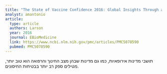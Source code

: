 ```yaml
---
title: "The State of Vaccine Confidence 2016: Global Insights Through a 67-Country Survey. "
analyst: amantonio
article:
  type: article
  authors: Larson
  year: 2016
  journal: EBioMedicine
  link: https://www.ncbi.nlm.nih.gov/pmc/articles/PMC5078590
  pubmed: PMC5078590
---
```


תושבי מדינות אירופאיות, כמו גם מדינות שבהן מצב החינוך והרפואה הוא טוב יותר, מטילים ספק רב יותר בבטיחות החיסונים.
